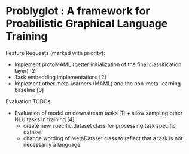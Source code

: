 # Problyglot : A framework for Proabilistic Graphical Language Training

Feature Requests (marked with priority): 
* Implement protoMAML (better initialization of the final classification layer) [2]
* Task embedding implementations [2]
* Implement other meta-learners (MAML) and the non-meta-learning baseline [3]

Evaluation TODOs: 
* Evaluation of model on downstream tasks [1] + allow sampling other NLU tasks in training [4]
    * create new specific dataset class for processing task specific dataset 
    * change wording of MetaDataset class to reflect that a task is not necessarily a language 